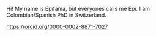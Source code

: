 Hi! 
My name is Epifanía, but everyones calls me Epi. I am Colombian/Spanish PhD in Switzerland. 

https://orcid.org/0000-0002-8871-7027


